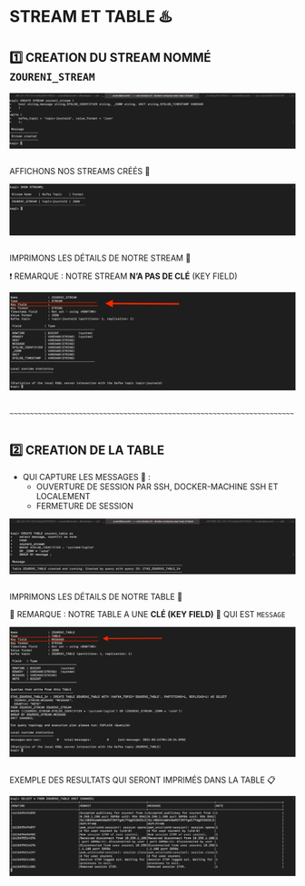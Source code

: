 # STREAM ET TABLE :hotsprings:

## :one: CREATION DU STREAM NOMMÉ `ZOURENI_STREAM`

![image](images/ZOURENI_STREAM.png)
```
```

AFFICHONS NOS STREAMS CRÉÉS :page_facing_up:

![image](images/STREAMS.png)
```
```

IMPRIMONS LES DÉTAILS DE NOTRE STREAM :page_with_curl:

:heavy_exclamation_mark: REMARQUE : NOTRE STREAM **N’A PAS DE CLÉ** (KEY FIELD)

![image](images/DESCRIBE_STREAM.png)
```
```

`~~~~~~~~~~~~~~~~~~~~~~~~~~~~~~~~~~~~~~~~~~~~~~~~~~~~~~~~~~~~~~~~~~~~~~`
```
```

## :two: CREATION DE LA TABLE 

- QUI CAPTURE LES MESSAGES :incoming_envelope: :
   - OUVERTURE DE SESSION PAR SSH, DOCKER-MACHINE SSH ET LOCALEMENT
   - FERMETURE DE SESSION

![image](images/ZOURENI_TABLE.png)
```
```

IMPRIMONS LES DÉTAILS DE NOTRE TABLE :page_with_curl:

:rotating_light: REMARQUE : NOTRE TABLE A UNE **CLÉ (KEY FIELD)** :key: QUI EST `MESSAGE`

![image](images/DESCRIBE_TABLE.png)
```
```
EXEMPLE DES RESULTATS QUI SERONT IMPRIMÉS DANS LA TABLE :clipboard:

![image](images/RESULTAT_TABLE.png)
